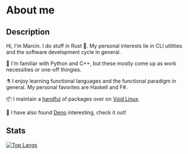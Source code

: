 # About me

## Description

Hi, I'm Marcin. I do stuff in Rust :crab:.
My personal interests lie in CLI utilities and the software development cycle in general.

:wrench: I'm familiar with Python and C++,
but these mostly come up as work necessities or one-off thingies.

:alembic: I enjoy learning functional languages and the functional paradigm in general.
My personal favorites are Haskell and F#.

:package: I maintain a [handful](https://repology.org/maintainer/tranzystorek.io%40protonmail.com) of packages over on [Void Linux](https://voidlinux.org/).

:sauropod: I have also found [Deno](https://deno.land/) interesting, check it out!

## Stats

[![Top Langs](https://github-readme-stats.vercel.app/api/top-langs/?username=tranzystorek-io&layout=compact&theme=github_dark)](https://github.com/anuraghazra/github-readme-stats)
